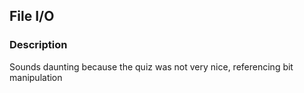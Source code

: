 ## File I/O
### Description
Sounds daunting because the quiz was not very nice, referencing bit manipulation
